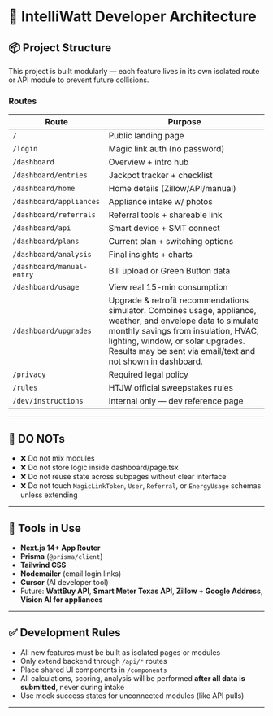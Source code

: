 # 🧠 IntelliWatt Developer Architecture

## 📦 Project Structure

This project is built modularly — each feature lives in its own isolated route or API module to prevent future collisions.

### Routes

| Route                        | Purpose |
|-----------------------------|---------|
| `/`                         | Public landing page |
| `/login`                    | Magic link auth (no password) |
| `/dashboard`                | Overview + intro hub |
| `/dashboard/entries`        | Jackpot tracker + checklist |
| `/dashboard/home`           | Home details (Zillow/API/manual) |
| `/dashboard/appliances`     | Appliance intake w/ photos |
| `/dashboard/referrals`      | Referral tools + shareable link |
| `/dashboard/api`            | Smart device + SMT connect |
| `/dashboard/plans`          | Current plan + switching options |
| `/dashboard/analysis`       | Final insights + charts |
| `/dashboard/manual-entry`   | Bill upload or Green Button data |
| `/dashboard/usage`          | View real 15-min consumption |
| `/dashboard/upgrades`       | Upgrade & retrofit recommendations simulator. Combines usage, appliance, weather, and envelope data to simulate monthly savings from insulation, HVAC, lighting, window, or solar upgrades. Results may be sent via email/text and not shown in dashboard. |
| `/privacy`                  | Required legal policy |
| `/rules`                    | HTJW official sweepstakes rules |
| `/dev/instructions`         | Internal only — dev reference page |

---

## 🚫 DO NOTs

- ❌ Do not mix modules
- ❌ Do not store logic inside dashboard/page.tsx
- ❌ Do not reuse state across subpages without clear interface
- ❌ Do not touch `MagicLinkToken`, `User`, `Referral`, or `EnergyUsage` schemas unless extending

---

## 🧰 Tools in Use

- **Next.js 14+ App Router**
- **Prisma** (`@prisma/client`)
- **Tailwind CSS**
- **Nodemailer** (email login links)
- **Cursor** (AI developer tool)
- Future: **WattBuy API**, **Smart Meter Texas API**, **Zillow + Google Address**, **Vision AI for appliances**

---

## ✅ Development Rules

- All new features must be built as isolated pages or modules
- Only extend backend through `/api/*` routes
- Place shared UI components in `/components`
- All calculations, scoring, analysis will be performed **after all data is submitted**, never during intake
- Use mock success states for unconnected modules (like API pulls)

--- 